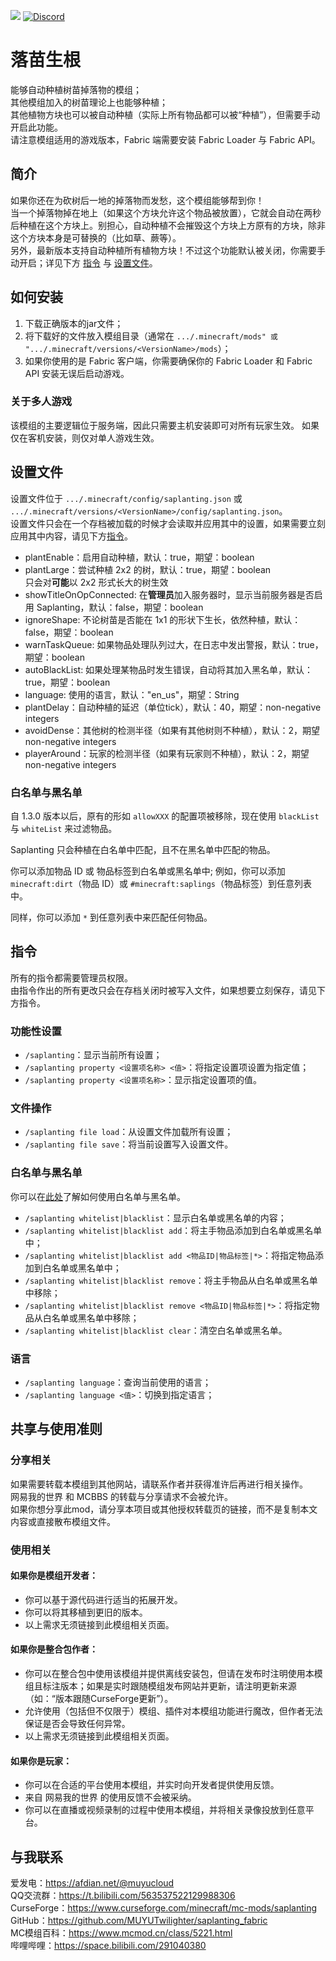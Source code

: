 [![](http://cf.way2muchnoise.eu/full_saplanting_downloads.svg)](https://www.curseforge.com/minecraft/mc-mods/saplanting) [![Discord](https://img.shields.io/discord/966726130105217094)](https://discord.gg/JunKeKCJAY)

# 落苗生根

能够自动种植树苗掉落物的模组；  
其他模组加入的树苗理论上也能够种植；  
其他植物方块也可以被自动种植（实际上所有物品都可以被“种植”），但需要手动开启此功能。  
请注意模组适用的游戏版本，Fabric 端需要安装 Fabric Loader 与 Fabric API。

## 简介

如果你还在为砍树后一地的掉落物而发愁，这个模组能够帮到你！  
当一个掉落物掉在地上（如果这个方块允许这个物品被放置），它就会自动在两秒后种植在这个方块上。别担心，自动种植不会摧毁这个方块上方原有的方块，除非这个方块本身是可替换的（比如草、蕨等）。  
另外，最新版本支持自动种植所有植物方块！不过这个功能默认被关闭，你需要手动开启；详见下方 [指令](#指令)
与 [设置文件](#设置文件)。

## 如何安装

1. 下载正确版本的jar文件；
2. 将下载好的文件放入模组目录（通常在 `.../.minecraft/mods" 或 ".../.minecraft/versions/<VersionName>/mods`）；
3. 如果你使用的是 Fabric 客户端，你需要确保你的 Fabric Loader 和 Fabric API 安装无误后启动游戏。

### 关于多人游戏

该模组的主要逻辑位于服务端，因此只需要主机安装即可对所有玩家生效。
如果仅在客机安装，则仅对单人游戏生效。

## 设置文件

设置文件位于 `.../.minecraft/config/saplanting.json`
或 `.../.minecraft/versions/<VersionName>/config/saplanting.json`。  
设置文件只会在一个存档被加载的时候才会读取并应用其中的设置，如果需要立刻应用其中内容，请见下方[指令](#指令)。

- plantEnable：启用自动种植，默认：true，期望：boolean
- plantLarge：尝试种植 2x2 的树，默认：true，期望：boolean  
  只会对**可能**以 2x2 形式长大的树生效
- showTitleOnOpConnected: 在**管理员**加入服务器时，显示当前服务器是否启用 Saplanting，默认：false，期望：boolean
- ignoreShape: 不论树苗是否能在 1x1 的形状下生长，依然种植，默认：false，期望：boolean
- warnTaskQueue: 如果物品处理队列过大，在日志中发出警报，默认：true，期望：boolean
- autoBlackList: 如果处理某物品时发生错误，自动将其加入黑名单，默认：true，期望：boolean
- language: 使用的语言，默认："en_us"，期望：String
- plantDelay：自动种植的延迟（单位tick），默认：40，期望：non-negative integers
- avoidDense：其他树的检测半径（如果有其他树则不种植），默认：2，期望 non-negative integers
- playerAround：玩家的检测半径（如果有玩家则不种植），默认：2，期望 non-negative integers

### 白名单与黑名单

自 1.3.0 版本以后，原有的形如 `allowXXX` 的配置项被移除，现在使用 `blackList` 与 `whiteList` 来过滤物品。

Saplanting 只会种植在白名单中匹配，且不在黑名单中匹配的物品。

你可以添加物品 ID 或 物品标签到白名单或黑名单中;
例如，你可以添加 `minecraft:dirt`（物品 ID）或 `#minecraft:saplings`（物品标签）到任意列表中。

同样，你可以添加 `*` 到任意列表中来匹配任何物品。

## 指令

所有的指令都需要管理员权限。  
由指令作出的所有更改只会在存档关闭时被写入文件，如果想要立刻保存，请见下方指令。

### 功能性设置

- `/saplanting`：显示当前所有设置；
- `/saplanting property <设置项名称> <值>`：将指定设置项设置为指定值；
- `/saplanting property <设置项名称>`：显示指定设置项的值。

### 文件操作

- `/saplanting file load`：从设置文件加载所有设置；
- `/saplanting file save`：将当前设置写入设置文件。

### 白名单与黑名单

你可以在[此处](#白名单与黑名单)了解如何使用白名单与黑名单。

- `/saplanting whitelist|blacklist`：显示白名单或黑名单的内容；
- `/saplanting whitelist|blacklist add`：将主手物品添加到白名单或黑名单中；
- `/saplanting whitelist|blacklist add <物品ID|物品标签|*>`：将指定物品添加到白名单或黑名单中；
- `/saplanting whitelist|blacklist remove`：将主手物品从白名单或黑名单中移除；
- `/saplanting whitelist|blacklist remove <物品ID|物品标签|*>`：将指定物品从白名单或黑名单中移除；
- `/saplanting whitelist|blacklist clear`：清空白名单或黑名单。

### 语言

- `/saplanting language`：查询当前使用的语言；
- `/saplanting language <值>`：切换到指定语言；

## 共享与使用准则

### 分享相关

如果需要转载本模组到其他网站，请联系作者并获得准许后再进行相关操作。  
网易我的世界 和 MCBBS 的转载与分享请求不会被允许。  
如果你想分享此mod，请分享本项目或其他授权转载页的链接，而不是复制本文内容或直接散布模组文件。

### 使用相关

#### 如果你是模组开发者：

- 你可以基于源代码进行适当的拓展开发。
- 你可以将其移植到更旧的版本。
- 以上需求无须链接到此模组相关页面。

#### 如果你是整合包作者：

- 你可以在整合包中使用该模组并提供离线安装包，但请在发布时注明使用本模组且标注版本；如果是实时跟随模组发布网站并更新，请注明更新来源（如：“版本跟随CurseForge更新”）。
- 允许使用（包括但不仅限于）模组、插件对本模组功能进行魔改，但作者无法保证是否会导致任何异常。
- 以上需求无须链接到此模组相关页面。

#### 如果你是玩家：

- 你可以在合适的平台使用本模组，并实时向开发者提供使用反馈。
- 来自 网易我的世界 的使用反馈不会被采纳。
- 你可以在直播或视频录制的过程中使用本模组，并将相关录像投放到任意平台。

## 与我联系

爱发电：https://afdian.net/@muyucloud  
QQ交流群：https://t.bilibili.com/563537522129988306  
CurseForge：https://www.curseforge.com/minecraft/mc-mods/saplanting  
GitHub：https://github.com/MUYUTwilighter/saplanting_fabric  
MC模组百科：https://www.mcmod.cn/class/5221.html  
哔哩哔哩：https://space.bilibili.com/291040380